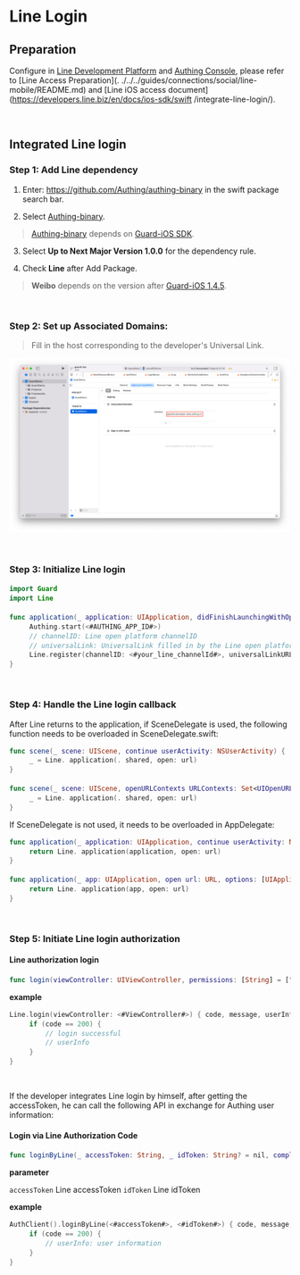 # Line Login

<LastUpdated/>

## Preparation

Configure in [Line Development Platform](https://developers.line.biz/console/) and [Authing Console](https://authing.cn/), please refer to [Line Access Preparation](. ./../../guides/connections/social/line-mobile/README.md) and [Line iOS access document](https://developers.line.biz/en/docs/ios-sdk/swift /integrate-line-login/).

<br>

## Integrated Line login

### Step 1: Add Line dependency

1. Enter: https://github.com/Authing/authing-binary in the swift package search bar.

2. Select [Authing-binary](https://github.com/Authing/authing-binary).
> [Authing-binary](https://github.com/Authing/authing-binary) depends on [Guard-iOS SDK](https://github.com/Authing/guard-ios).

3. Select **Up to Next Major Version 1.0.0** for the dependency rule.

4. Check **Line** after Add Package.

> **Weibo** depends on the version after [Guard-iOS 1.4.5](https://github.com/Authing/guard-ios).

<br>

### Step 2: Set up Associated Domains:

> Fill in the host corresponding to the developer's Universal Link.

![](./images/wechat/7.png)

<br>

### Step 3: Initialize Line login
```swift
import Guard
import Line

func application(_ application: UIApplication, didFinishLaunchingWithOptions launchOptions: [UIApplication.LaunchOptionsKey: Any]?) -> Bool {
     Authing.start(<#AUTHING_APP_ID#>)
     // channelID: Line open platform channelID
     // universalLink: UniversalLink filled in by the Line open platform
     Line.register(channelID: <#your_line_channelId#>, universalLinkURL: <#your_line_universalLink#>)
}
  ```
<br>


### Step 4: Handle the Line login callback

After Line returns to the application, if SceneDelegate is used, the following function needs to be overloaded in SceneDelegate.swift:

```swift
func scene(_ scene: UIScene, continue userActivity: NSUserActivity) {
     _ = Line. application(. shared, open: url)
}

func scene(_ scene: UIScene, openURLContexts URLContexts: Set<UIOpenURLContext>) {
     _ = Line. application(. shared, open: url)
}
```

If SceneDelegate is not used, it needs to be overloaded in AppDelegate:

```swift
func application(_ application: UIApplication, continue userActivity: NSUserActivity, restorationHandler: @escaping ([UIUserActivityRestoring]?) -> Void) -> Bool {
     return Line. application(application, open: url)
}

func application(_ app: UIApplication, open url: URL, options: [UIApplication. OpenURLOptionsKey : Any] = [:]) -> Bool {
     return Line. application(app, open: url)
}
```

<br>

### Step 5: Initiate Line login authorization
#### Line authorization login

```swift
func login(viewController: UIViewController, permissions: [String] = ["openid","profile"], completion: @escaping Authing.AuthCompletion) -> Void
```

**example**

```swift
Line.login(viewController: <#ViewController#>) { code, message, userInfo in
     if (code == 200) {
         // login successful
         // userInfo
     }
}
```

<br>

If the developer integrates Line login by himself, after getting the accessToken, he can call the following API in exchange for Authing user information:

#### Login via Line Authorization Code

```swift
func loginByLine(_ accessToken: String, _ idToken: String? = nil, completion: @escaping(Int, String?, UserInfo?) -> Void)
```

**parameter**

`accessToken` Line accessToken
`idToken` Line idToken

**example**

```swift
AuthClient().loginByLine(<#accessToken#>, <#idToken#>) { code, message, userInfo in
     if (code == 200) {
         // userInfo: user information
     }
}
```